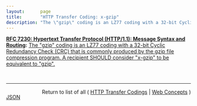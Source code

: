 ```yaml
---
layout:      page
title:       "HTTP Transfer Coding: x-gzip"
description: "The \"gzip\" coding is an LZ77 coding with a 32-bit Cyclic Redundancy Check (CRC) that is commonly produced by the gzip file compression program. A recipient SHOULD consider \"x-gzip\" to be equivalent to \"gzip\"."
---
```


**[RFC 7230: Hypertext Transfer Protocol (HTTP/1.1): Message Syntax and Routing](/specs/IETF/RFC/7230 "The Hypertext Transfer Protocol (HTTP) is an application-level protocol for distributed, collaborative, hypertext information systems. HTTP has been in use by the World Wide Web global information initiative since 1990. This document provides an overview of HTTP architecture and its associated terminology, defines the &#34;http&#34; and &#34;https&#34; Uniform Resource Identifier (URI) schemes, defines the HTTP/1.1 message syntax and parsing requirements, and describes general security concerns for implementations."):** [The "gzip" coding is an LZ77 coding with a 32-bit Cyclic Redundancy Check (CRC) that is commonly produced by the gzip file compression program. A recipient SHOULD consider "x-gzip" to be equivalent to "gzip".](http://tools.ietf.org/html/rfc7230#section-4.2.3 "Read documentation for HTTP Transfer Coding &#34;x-gzip&#34;")

<br/>
<hr/>

<p style="float : left"><a href="x-gzip.json" title="JSON representing this particular Web Concept value">JSON</a></p>
<p style="text-align: right">Return to list of all ( <a href="../http-transfer-codings">HTTP Transfer Codings</a> | <a href="../">Web Concepts</a> )</p>
